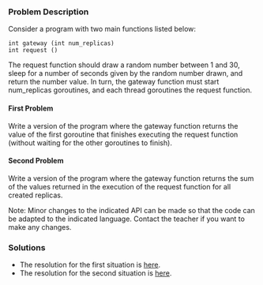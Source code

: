 ### Problem Description

Consider a program with two main functions listed below:

```
int gateway (int num_replicas)
int request ()
```

The request function should draw a random number between 1 and 30, sleep for a number of seconds given by the random number drawn, and return the number value. In turn, the gateway function must start num_replicas goroutines, and each thread goroutines the request function.

#### First Problem 

Write a version of the program where the gateway function returns the value of the first goroutine that finishes executing the request function (without waiting for the other goroutines to finish).

#### Second Problem 

Write a version of the program where the gateway function returns the sum of the values returned in the execution of the request function for all created replicas.

Note: Minor changes to the indicated API can be made so that the code can be adapted to the indicated language. Contact the teacher if you want to make any changes.

### Solutions

* The resolution for the first situation is [here](./1a/question-1a.go).
* The resolution for the second situation is [here](./1b/question-1b.go).